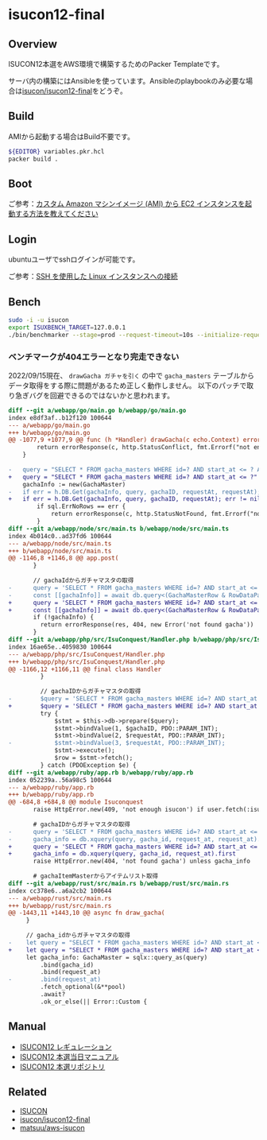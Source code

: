 # isucon12-final

## Overview

ISUCON12本選をAWS環境で構築するためのPacker Templateです。


サーバ内の構築にはAnsibleを使っています。Ansibleのplaybookのみ必要な場合は[isucon/isucon12-final](https://github.com/isucon/isucon12-final)をどうぞ。

## Build

AMIから起動する場合はBuild不要です。

```sh
${EDITOR} variables.pkr.hcl
packer build .
```

## Boot

ご参考：[カスタム Amazon マシンイメージ (AMI) から EC2 インスタンスを起動する方法を教えてください](https://aws.amazon.com/jp/premiumsupport/knowledge-center/launch-instance-custom-ami/)

## Login

ubuntuユーザでsshログインが可能です。

ご参考：[SSH を使用した Linux インスタンスへの接続](https://docs.aws.amazon.com/ja_jp/AWSEC2/latest/UserGuide/AccessingInstancesLinux.html)

## Bench

```sh
sudo -i -u isucon
export ISUXBENCH_TARGET=127.0.0.1
./bin/benchmarker --stage=prod --request-timeout=10s --initialize-request-timeout=60s
```

### ベンチマークが404エラーとなり完走できない

2022/09/15現在、 `drawGacha ガチャを引く` の中で `gacha_masters` テーブルからデータ取得をする際に問題があるため正しく動作しません。
以下のパッチで取り急ぎバグを回避できるのではないかと思われます。

```diff
diff --git a/webapp/go/main.go b/webapp/go/main.go
index e8df3af..b12f120 100644
--- a/webapp/go/main.go
+++ b/webapp/go/main.go
@@ -1077,9 +1077,9 @@ func (h *Handler) drawGacha(c echo.Context) error {
 		return errorResponse(c, http.StatusConflict, fmt.Errorf("not enough isucon"))
 	}
 
-	query = "SELECT * FROM gacha_masters WHERE id=? AND start_at <= ? AND end_at >= ?"
+	query = "SELECT * FROM gacha_masters WHERE id=? AND start_at <= ?"
 	gachaInfo := new(GachaMaster)
-	if err = h.DB.Get(gachaInfo, query, gachaID, requestAt, requestAt); err != nil {
+	if err = h.DB.Get(gachaInfo, query, gachaID, requestAt); err != nil {
 		if sql.ErrNoRows == err {
 			return errorResponse(c, http.StatusNotFound, fmt.Errorf("not found gacha"))
 		}
diff --git a/webapp/node/src/main.ts b/webapp/node/src/main.ts
index 4b014c0..ad37fd6 100644
--- a/webapp/node/src/main.ts
+++ b/webapp/node/src/main.ts
@@ -1146,8 +1146,8 @@ app.post(
       }
 
       // gachaIdからガチャマスタの取得
-      query = 'SELECT * FROM gacha_masters WHERE id=? AND start_at <= ? AND end_at >= ?'
-      const [[gachaInfo]] = await db.query<(GachaMasterRow & RowDataPacket)[]>(query, [gachaId, requestAt, requestAt])
+      query = 'SELECT * FROM gacha_masters WHERE id=? AND start_at <= ?'
+      const [[gachaInfo]] = await db.query<(GachaMasterRow & RowDataPacket)[]>(query, [gachaId, requestAt])
       if (!gachaInfo) {
         return errorResponse(res, 404, new Error('not found gacha'))
       }
diff --git a/webapp/php/src/IsuConquest/Handler.php b/webapp/php/src/IsuConquest/Handler.php
index 16ae65e..4059830 100644
--- a/webapp/php/src/IsuConquest/Handler.php
+++ b/webapp/php/src/IsuConquest/Handler.php
@@ -1166,12 +1166,11 @@ final class Handler
         }
 
         // gachaIDからガチャマスタの取得
-        $query = 'SELECT * FROM gacha_masters WHERE id=? AND start_at <= ? AND end_at >= ?';
+        $query = 'SELECT * FROM gacha_masters WHERE id=? AND start_at <= ?';
         try {
             $stmt = $this->db->prepare($query);
             $stmt->bindValue(1, $gachaID, PDO::PARAM_INT);
             $stmt->bindValue(2, $requestAt, PDO::PARAM_INT);
-            $stmt->bindValue(3, $requestAt, PDO::PARAM_INT);
             $stmt->execute();
             $row = $stmt->fetch();
         } catch (PDOException $e) {
diff --git a/webapp/ruby/app.rb b/webapp/ruby/app.rb
index 052239a..56a98c5 100644
--- a/webapp/ruby/app.rb
+++ b/webapp/ruby/app.rb
@@ -684,8 +684,8 @@ module Isuconquest
       raise HttpError.new(409, 'not enough isucon') if user.fetch(:isu_coin) < consumed_coin
 
       # gachaIDからガチャマスタの取得
-      query = 'SELECT * FROM gacha_masters WHERE id=? AND start_at <= ? AND end_at >= ?'
-      gacha_info = db.xquery(query, gacha_id, request_at, request_at).first
+      query = 'SELECT * FROM gacha_masters WHERE id=? AND start_at <= ?'
+      gacha_info = db.xquery(query, gacha_id, request_at).first
       raise HttpError.new(404, 'not found gacha') unless gacha_info
 
       # gachaItemMasterからアイテムリスト取得
diff --git a/webapp/rust/src/main.rs b/webapp/rust/src/main.rs
index cc378e6..a6a2cb2 100644
--- a/webapp/rust/src/main.rs
+++ b/webapp/rust/src/main.rs
@@ -1443,11 +1443,10 @@ async fn draw_gacha(
     }
 
     // gacha_idからガチャマスタの取得
-    let query = "SELECT * FROM gacha_masters WHERE id=? AND start_at <= ? AND end_at >= ?";
+    let query = "SELECT * FROM gacha_masters WHERE id=? AND start_at <= ?";
     let gacha_info: GachaMaster = sqlx::query_as(query)
         .bind(gacha_id)
         .bind(request_at)
-        .bind(request_at)
         .fetch_optional(&**pool)
         .await?
         .ok_or_else(|| Error::Custom {
```

## Manual

* [ISUCON12 レギュレーション](https://isucon.net/archives/56671734.html)
* [ISUCON12 本選当日マニュアル](https://gist.github.com/shirai-suguru/770d30d16688a07ba78e0a188cd99f9f)
* [ISUCON12 本選リポジトリ](https://github.com/isucon/isucon12-final)

## Related

* [ISUCON](https://isucon.net/)
* [isucon/isucon12-final](https://github.com/isucon/isucon12-final)
* [matsuu/aws-isucon](https://github.com/matsuu/aws-isucon)
